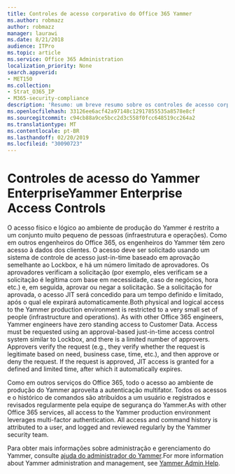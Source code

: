 ```yaml
---
title: Controles de acesso corporativo do Office 365 Yammer
ms.author: robmazz
author: robmazz
manager: laurawi
ms.date: 8/21/2018
audience: ITPro
ms.topic: article
ms.service: Office 365 Administration
localization_priority: None
search.appverid:
- MET150
ms.collection:
- Strat_O365_IP
- M365-security-compliance
description: 'Resumo: um breve resumo sobre os controles de acesso corporativo do Yammer no ambiente de produção.'
ms.openlocfilehash: 33126ee6acf42a97148c12917855535a8578e8cf
ms.sourcegitcommit: c94cb88a9ce5bcc2d3c558f0fcc648519cc264a2
ms.translationtype: MT
ms.contentlocale: pt-BR
ms.lasthandoff: 02/20/2019
ms.locfileid: "30090723"
---
```

# <a name="yammer-enterprise-access-controls"></a><span data-ttu-id="b4c47-103">Controles de acesso do Yammer Enterprise</span><span class="sxs-lookup"><span data-stu-id="b4c47-103">Yammer Enterprise Access Controls</span></span> 

<span data-ttu-id="b4c47-p101">O acesso físico e lógico ao ambiente de produção do Yammer é restrito a um conjunto muito pequeno de pessoas (infraestrutura e operações). Como em outros engenheiros do Office 365, os engenheiros do Yammer têm zero acesso à dados dos clientes. O acesso deve ser solicitado usando um sistema de controle de acesso just-in-time baseado em aprovação semelhante ao Lockbox, e há um número limitado de aprovadores. Os aprovadores verificam a solicitação (por exemplo, eles verificam se a solicitação é legítima com base em necessidade, caso de negócios, hora etc.) e, em seguida, aprovar ou negar a solicitação. Se a solicitação for aprovada, o acesso JIT será concedido para um tempo definido e limitado, após o qual ele expirará automaticamente.</span><span class="sxs-lookup"><span data-stu-id="b4c47-p101">Both physical and logical access to the Yammer production environment is restricted to a very small set of people (infrastructure and operations). As with other Office 365 engineers, Yammer engineers have zero standing access to Customer Data. Access must be requested using an approval-based just-in-time access control system similar to Lockbox, and there is a limited number of approvers. Approvers verify the request (e.g., they verify whether the request is legitimate based on need, business case, time, etc.), and then approve or deny the request. If the request is approved, JIT access is granted for a defined and limited time, after which it automatically expires.</span></span> 

<span data-ttu-id="b4c47-p102">Como em outros serviços do Office 365, todo o acesso ao ambiente de produção do Yammer aproveita a autenticação multifator. Todos os acessos e o histórico de comandos são atribuídos a um usuário e registrados e revisados regularmente pela equipe de segurança do Yammer.</span><span class="sxs-lookup"><span data-stu-id="b4c47-p102">As with other Office 365 services, all access to the Yammer production environment leverages multi-factor authentication. All access and command history is attributed to a user, and logged and reviewed regularly by the Yammer security team.</span></span>

<span data-ttu-id="b4c47-111">Para obter mais informações sobre administração e gerenciamento do Yammer, consulte [ajuda do administrador do Yammer](https://support.office.com/article/yammer-–-admin-help-e1464355-1f97-49ac-b2aa-dd320b179dbe?ui=en-US&rs=en-US&ad=US).</span><span class="sxs-lookup"><span data-stu-id="b4c47-111">For more information about Yammer administration and management, see [Yammer Admin Help](https://support.office.com/article/yammer-–-admin-help-e1464355-1f97-49ac-b2aa-dd320b179dbe?ui=en-US&rs=en-US&ad=US).</span></span>
